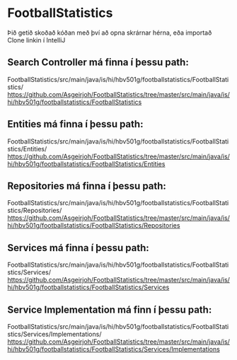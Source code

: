 # FootballStatistics
Þið getið skoðað kóðan með því að opna skrárnar hérna, eða importað Clone linkin í IntelliJ

## Search Controller má finna í þessu path:
FootballStatistics/src/main/java/is/hi/hbv501g/footballstatistics/FootballStatistics/
https://github.com/Asgeirjoh/FootballStatistics/tree/master/src/main/java/is/hi/hbv501g/footballstatistics/FootballStatistics

## Entities má finna í þessu path:
FootballStatistics/src/main/java/is/hi/hbv501g/footballstatistics/FootballStatistics/Entities/
https://github.com/Asgeirjoh/FootballStatistics/tree/master/src/main/java/is/hi/hbv501g/footballstatistics/FootballStatistics/Entities

## Repositories má finna í þessu path:
FootballStatistics/src/main/java/is/hi/hbv501g/footballstatistics/FootballStatistics/Repositories/
https://github.com/Asgeirjoh/FootballStatistics/tree/master/src/main/java/is/hi/hbv501g/footballstatistics/FootballStatistics/Repositories

## Services má finna í þessu path:
FootballStatistics/src/main/java/is/hi/hbv501g/footballstatistics/FootballStatistics/Services/
https://github.com/Asgeirjoh/FootballStatistics/tree/master/src/main/java/is/hi/hbv501g/footballstatistics/FootballStatistics/Services

## Service Implementation má finn í þessu path:
FootballStatistics/src/main/java/is/hi/hbv501g/footballstatistics/FootballStatistics/Services/Implementations/
https://github.com/Asgeirjoh/FootballStatistics/tree/master/src/main/java/is/hi/hbv501g/footballstatistics/FootballStatistics/Services/Implementations
